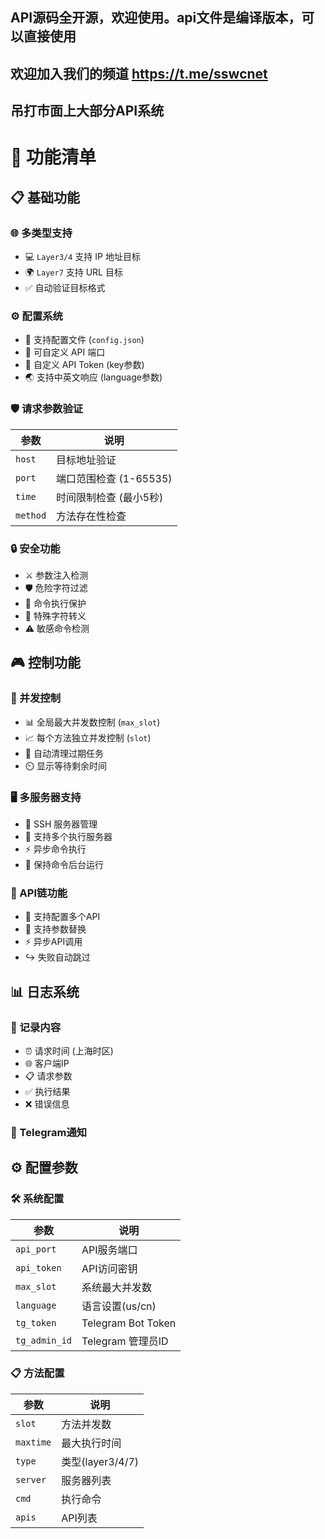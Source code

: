 ## API源码全开源，欢迎使用。api文件是编译版本，可以直接使用

## 欢迎加入我们的频道 https://t.me/sswcnet
## 吊打市面上大部分API系统


# 🚀 功能清单

## 📋 基础功能
### 🌐 多类型支持
- 💻 `Layer3/4` 支持 IP 地址目标
- 🌍 `Layer7` 支持 URL 目标
- ✅ 自动验证目标格式

### ⚙️ 配置系统
- 📝 支持配置文件 (`config.json`)
- 🔌 可自定义 API 端口
- 🔑 自定义 API Token (key参数)
- 🌏 支持中英文响应 (language参数)

### 🛡️ 请求参数验证
| 参数 | 说明 |
|------|------|
| `host` | 目标地址验证 |
| `port` | 端口范围检查 (1-65535) |
| `time` | 时间限制检查 (最小5秒) |
| `method` | 方法存在性检查 |

### 🔒 安全功能
- ⚔️ 参数注入检测
- 🛡️ 危险字符过滤
- 🔐 命令执行保护
- 🔰 特殊字符转义
- ⚠️ 敏感命令检测

## 🎮 控制功能
### 🔄 并发控制
- 📊 全局最大并发数控制 (`max_slot`)
- 📈 每个方法独立并发控制 (`slot`)
- 🧹 自动清理过期任务
- ⏲️ 显示等待剩余时间

### 🖥️ 多服务器支持
- 🔗 SSH 服务器管理
- 📡 支持多个执行服务器
- ⚡ 异步命令执行
- 🔄 保持命令后台运行

### 🔗 API链功能
- 🔌 支持配置多个API
- 🔄 支持参数替换
- ⚡ 异步API调用
- ↪️ 失败自动跳过

## 📊 日志系统
### 📝 记录内容
- ⏰ 请求时间 (上海时区)
- 🌐 客户端IP
- 📋 请求参数
- ✅ 执行结果
- ❌ 错误信息

### 🤖 Telegram通知
## ⚙️ 配置参数
### 🛠️ 系统配置
| 参数 | 说明 |
|------|------|
| `api_port` | API服务端口 |
| `api_token` | API访问密钥 |
| `max_slot` | 系统最大并发数 |
| `language` | 语言设置(us/cn) |
| `tg_token` | Telegram Bot Token |
| `tg_admin_id` | Telegram 管理员ID |

### 📋 方法配置
| 参数 | 说明 |
|------|------|
| `slot` | 方法并发数 |
| `maxtime` | 最大执行时间 |
| `type` | 类型(layer3/4/7) |
| `server` | 服务器列表 |
| `cmd` | 执行命令 |
| `apis` | API列表 |
